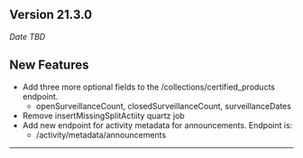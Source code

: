 
## Version 21.3.0
_Date TBD_

## New Features
* Add three more optional fields to the /collections/certified_products endpoint.
  * openSurveillanceCount, closedSurveillanceCount, surveillanceDates
* Remove insertMissingSplitActiity quartz job
* Add new endpoint for activity metadata for announcements. Endpoint is:
  * /activity/metadata/announcements

---

